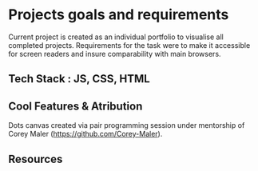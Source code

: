 # Projects goals and requirements

Current project is created as an individual portfolio to visualise all completed projects.
Requirements for the task were to make it accessible for screen readers and insure comparability
with main browsers.

## Tech Stack : JS, CSS, HTML

## Cool Features & Atribution

Dots canvas created via pair programming session under mentorship of Corey Maler (https://github.com/Corey-Maler).

## Resources
